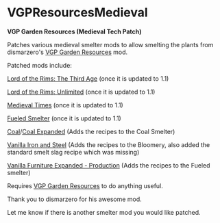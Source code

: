 # VGPResourcesMedieval


**VGP Garden Resources (Medieval Tech Patch)**

Patches various medieval smelter mods to allow smelting the plants from dismarzero's <a href="https://steamcommunity.com/sharedfiles/filedetails/?id=1185276569">VGP Garden Resources</a> mod.

Patched mods include:

<a href="https://steamcommunity.com/sharedfiles/filedetails/?id=1400245220">Lord of the Rims: The Third Age</a>  (once it is updated to 1.1)

<a href="https://steamcommunity.com/sharedfiles/filedetails/?id=1402763255">Lord of the Rims: Unlimited</a> (once it is updated to 1.1)

<a href="https://steamcommunity.com/sharedfiles/filedetails/?id=732569232">Medieval Times</a> (once it is updated to 1.1)

<a href="https://steamcommunity.com/sharedfiles/filedetails/?id=1472187898">Fueled Smelter</a> (once it is updated to 1.1)

<a href="https://steamcommunity.com/sharedfiles/filedetails/?id=1525404710">Coal</a>/<a href="https://steamcommunity.com/sharedfiles/filedetails/?id=1874344070">Coal Expanded</a> (Adds the recipes to the Coal Smelter)

<a href="https://steamcommunity.com/sharedfiles/filedetails/?id=1883690422">Vanilla Iron and Steel</a> (Adds the recipes to the Bloomery, also added the standard smelt slag recipe which was missing)

<a href="https://steamcommunity.com/sharedfiles/filedetails/?id=1880253632">Vanilla Furniture Expanded - Production</a> (Adds the recipes to the Fueled smelter)

Requires <a href="https://steamcommunity.com/sharedfiles/filedetails/?id=2007063451">VGP Garden Resources</a> to do anything useful.

Thank you to dismarzero for his awesome mod.

Let me know if there is another smelter mod you would like patched.